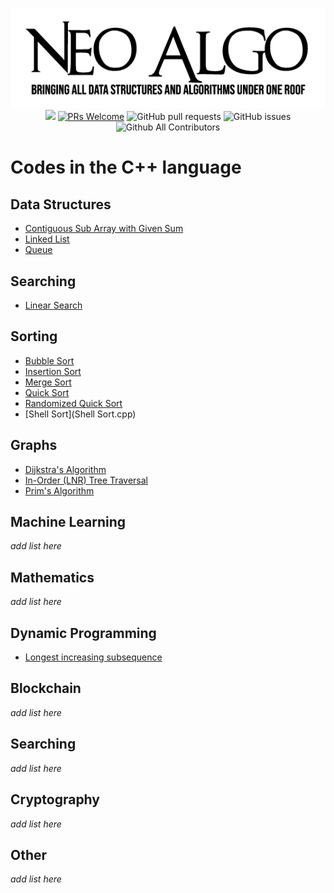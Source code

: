 <p align="center">
    <img src="img/neo_algo.png"><br>
    <img src="https://img.shields.io/github/license/tesseractcoding/neoalgo?style=flat">
    <a href="http://makeapullrequest.com" target="_blank"><img src="https://img.shields.io/badge/PRs-welcome-brightgreen.svg?style=flat" alt="PRs Welcome"></a>
    <img alt="GitHub pull requests" src="https://img.shields.io/github/issues-pr/tesseractcoding/neoalgo">
    <img alt="GitHub issues" src="https://img.shields.io/github/issues/tesseractcoding/neoalgo">
    <img alt="Github All Contributors" src="https://img.shields.io/github/all-contributors/tesseractcoding/neoalgo">
</p>

# Codes in the C++ language

## Data Structures
* [Contiguous Sub Array with Given Sum](SubArrayWithGivenSum.cpp)
* [Linked List](LinkedList.cpp)
* [Queue](Queue.cpp)

## Searching
* [Linear Search](Linear_Search.cpp)

## Sorting
* [Bubble Sort](Bubble_Sort.cpp)
* [Insertion Sort](insertion.cpp)
* [Merge Sort](Merge_Sort.cpp)
* [Quick Sort](Quick_Sort.cpp)
* [Randomized Quick Sort](Randomized_Quick_Sort.cpp)
* [Shell Sort](Shell Sort.cpp)

## Graphs
* [Dijkstra's Algorithm](Dijkstra_algorithm.cpp)
* [In-Order (LNR) Tree Traversal](inorder-traversal.cpp)
* [Prim's Algorithm](Prim_Algorithm.cpp)

## Machine Learning
_add list here_

## Mathematics
_add list here_

## Dynamic Programming
* [Longest increasing subsequence](longest_increasing_subsequence.cpp)

## Blockchain
_add list here_

## Searching
_add list here_

## Cryptography
_add list here_

## Other
_add list here_
